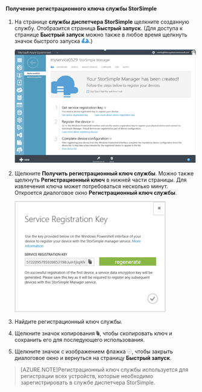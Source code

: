 
#### Получение регистрационного ключа службы StorSimple

1. На странице **службы диспетчера StorSimple** щелкните созданную службу. Отобразится страница **Быстрый запуск**. (Для доступа к странице **Быстрый запуск** можно также в любое время щелкнуть значок быстрого запуска ![Значок быстрого запуска StorSimple](./media/storsimple-get-service-registration-key-gov/HCS_QuickStartIcon-include.png).)

     ![Страница быстрого запуска StorSimple](./media/storsimple-get-service-registration-key-gov/HCS_ServiceQuickStart-gov-include.png)

2. Щелкните **Получить регистрационный ключ службы**. Можно также щелкнуть **Регистрационный ключ** в нижней части страницы. Для извлечения ключа может потребоваться несколько минут. Откроется диалоговое окно **Регистрационный ключ службы**.

     ![Диалоговое окно "Регистрационный ключ"](./media/storsimple-get-service-registration-key-gov/HCS_ServiceRegistrationKey-gov-include.png)

3. Найдите регистрационный ключ службы.

4. Щелкните значок копирования ![Значок копирования StorSimple](./media/storsimple-get-service-registration-key-gov/HCS_CopyIcon-include.png), чтобы скопировать ключ и сохранить его для последующего использования.

5. Щелкните значок с изображением флажка ![Значок с изображением флажка StorSimple](./media/storsimple-get-service-registration-key-gov/HCS_CheckIcon-include.png), чтобы закрыть диалоговое окно и вернуться на страницу **Быстрый запуск**.

> [AZURE.NOTE]Регистрационный ключ службы используется для регистрации всех устройств, которые необходимо зарегистрировать в службе диспетчера StorSimple.

 

<!---HONumber=August15_HO6-->